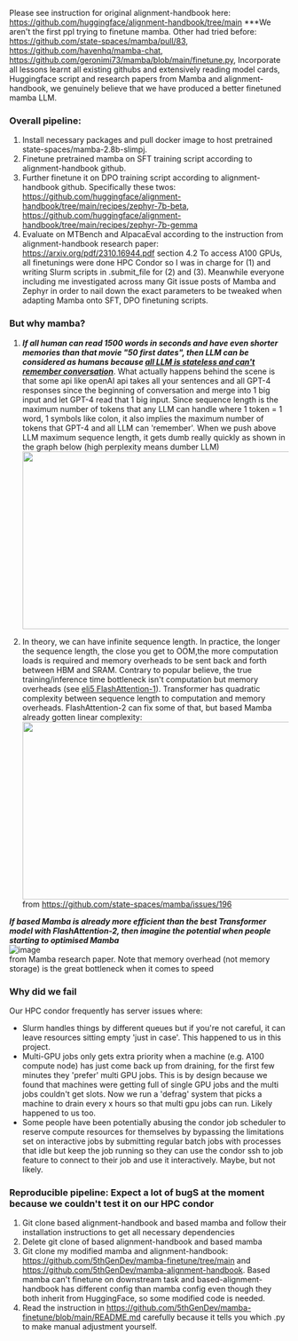 Please see instruction for original alignment-handbook here: https://github.com/huggingface/alignment-handbook/tree/main
***We aren't the first ppl trying to finetune mamba. Other had tried before: https://github.com/state-spaces/mamba/pull/83, https://github.com/havenhq/mamba-chat, https://github.com/geronimi73/mamba/blob/main/finetune.py, Incorporate all lessons learnt all existing githubs and extensively reading model cards, Huggingface script and research papers from Mamba and alignment-handbook, we genuinely believe that we have produced a better finetuned mamba LLM.

### Overall pipeline: 
1. Install necessary packages and pull docker image to host pretrained state-spaces/mamba-2.8b-slimpj.
2. Finetune pretrained mamba on SFT training script according to alignment-handbook github. 
3. Further finetune it on DPO training script according to alignment-handbook github. Specifically these twos: https://github.com/huggingface/alignment-handbook/tree/main/recipes/zephyr-7b-beta, https://github.com/huggingface/alignment-handbook/tree/main/recipes/zephyr-7b-gemma
4. Evaluate on MTBench and AlpacaEval according to the instruction from alignment-handbook research paper: https://arxiv.org/pdf/2310.16944.pdf section 4.2
To access A100 GPUs, all finetunings were done HPC Condor so I was in charge for (1) and writing Slurm scripts in .submit_file for (2) and (3). Meanwhile everyone including me investigated across many Git issue posts of Mamba and Zephyr in order to nail down the exact parameters to be tweaked when adapting Mamba onto SFT, DPO finetuning scripts.


### But why mamba?
1. ***If all human can read 1500 words in seconds and have even shorter memories than that movie "50 first dates", then LLM can be considered as humans because [all LLM is stateless and can't remember conversation](https://www.reddit.com/r/Oobabooga/comments/16qa4cj/comment/k1vy8rr/?context=3)***. What actually happens behind the scene is that some api like openAI api takes all your sentences and all GPT-4 responses since the beginning of conversation and merge into 1 big input and let GPT-4 read that 1 big input. Since sequence length is the maximum number of tokens that any LLM can handle where 1 token = 1 word, 1 symbols like colon, it also implies the maximum number of tokens that GPT-4 and all LLM can 'remember'. When we push above LLM maximum sequence length, it gets dumb really quickly as shown in the graph below (high perplexity means dumber LLM)
<img src="https://github.com/5thGenDev/mamba-alignment-handbook/assets/44685200/08626f7c-2fa8-47bf-a051-23e8946f4fe7" height="320" width="700"> <br>

2. In theory, we can have infinite sequence length. In practice, the longer the sequence length, the close you get to OOM,the more computation loads is required and memory overheads to be sent back and forth between HBM and SRAM. Contrary to popular believe, the true training/inference time bottleneck isn't computation but memory overheads (see [eli5 FlashAttention-1](https://gordicaleksa.medium.com/eli5-flash-attention-5c44017022ad)). Transformer has quadratic complexity between sequence length to computation and memory overheads. FlashAttention-2 can fix some of that, but based Mamba already gotten linear complexity: <br>
<img src="https://github.com/5thGenDev/mamba-alignment-handbook/assets/44685200/e87b77bb-b1b9-45c3-8f33-7adb5e926a4e" height="320" width="750"> <br>
from https://github.com/state-spaces/mamba/issues/196 <br>

***If based Mamba is already more efficient than the best Transformer model with FlashAttention-2, then imagine the potential when people starting to optimised Mamba*** <br>
![image](https://github.com/5thGenDev/mamba-alignment-handbook/assets/44685200/2fe1a2d5-cf2b-4d04-8fba-b0ac00d1e881) <br>
from Mamba research paper. Note that memory overhead (not memory storage) is the great bottleneck when it comes to speed <br>


### Why did we fail
Our HPC condor frequently has server issues where:
- Slurm handles things by different queues but if you're not careful, it can leave resources sitting empty 'just in case'. This happened to us in this project.
- Multi-GPU jobs only gets extra priority when a machine (e.g. A100 compute node) has just come back up from draining, for the first few minutes they 'prefer' multi GPU jobs. This is by design because we found that machines were getting full of single GPU jobs and the multi jobs couldn't get slots. Now we run a 'defrag' system that picks a machine to drain every x hours so that multi gpu jobs can run. Likely happened to us too.
- Some people have been potentially abusing the condor job scheduler to reserve compute resources for themselves by bypassing the limitations set on interactive jobs by submitting regular batch jobs with processes that idle but keep the job running so they can use the condor ssh to job feature to connect to their job and use it interactively. Maybe, but not likely.


### Reproducible pipeline: Expect a lot of bugS at the moment because we couldn't test it on our HPC condor
1. Git clone based alignment-handbook and based mamba and follow their installation instructions to get all necessary dependencies
2. Delete git clone of based alignment-handbook and based mamba
3. Git clone my modified mamba and alignment-handbook: https://github.com/5thGenDev/mamba-finetune/tree/main and https://github.com/5thGenDev/mamba-alignment-handbook. Based mamba can't finetune on downstream task and based-alignment-handbook has different config than mamba config even though they both inherit from HuggingFace, so some modified code is needed.
4. Read the instruction in https://github.com/5thGenDev/mamba-finetune/blob/main/README.md carefully because it tells you which .py to make manual adjustment yourself.

